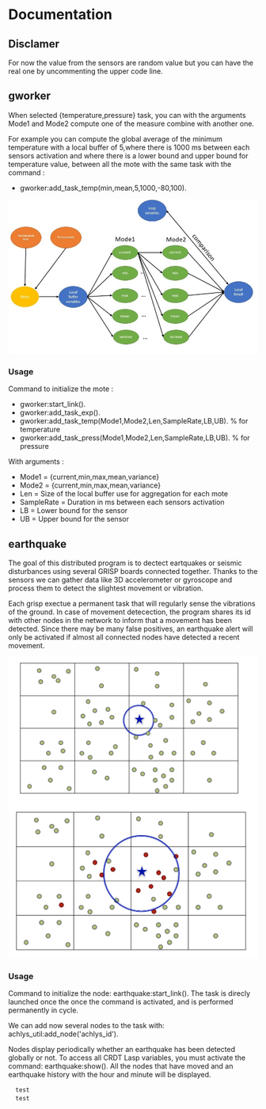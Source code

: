 # Documentation
## Disclamer

For now the value from the sensors are random value but you can have the real one by uncommenting the upper code line.

## gworker

When selected {temperature,pressure} task, you can with the arguments Mode1 and Mode2 compute one of the measure combine with another one. 

For example you can compute the global average of the minimum temperature with a local buffer of 5,where there is 1000 ms between each sensors activation and where there is a lower bound and upper bound for temperature value, between all the mote with the same task with the command : 
- gworker:add_task_temp(min,mean,5,1000,-80,100). 

<p align="center">
  <img src="resources/presentation_gworker.jpg" alt="EDoc"/>
</p>

### Usage 

Command to initialize the mote : 
- gworker:start_link().
- gworker:add_task_exp().
- gworker:add_task_temp(Mode1,Mode2,Len,SampleRate,LB,UB). % for temperature
- gworker:add_task_press(Mode1,Mode2,Len,SampleRate,LB,UB). % for pressure

With arguments : 
- Mode1      = {current,min,max,mean,variance}
- Mode2      = {current,min,max,mean,variance}
- Len        = Size of the local buffer use for aggregation for each mote
- SampleRate = Duration in ms between each sensors activation
- LB         = Lower bound for the sensor
- UB         = Upper bound for the sensor







## earthquake

The goal of this distributed program is to dectect eartquakes or seismic disturbances using several GRISP boards connected together. Thanks to the sensors we can gather data like 3D accelerometer or gyroscope and process them to detect the slightest movement or vibration.

Each grisp exectue a permanent task that will regularly sense the vibrations of the ground. In case of movement detecection, the program shares its id with other nodes in the network to inform that a movement has been detected. Since there may be many false positives, an earthquake alert will only be activated if almost all connected nodes have detected a recent movement.


<p align="center">
  <img src="resources/quake0.png" alt="EDoc"/>
  <img src="resources/quake1.png" alt="EDoc"/>
</p>

### Usage 

Command to initialize the node: earthquake:start_link().
The task is direcly launched once the once the command is activated, and is performed permanently in cycle.

We can add now several nodes to the task with: achlys_util:add_node('achlys_id').

Nodes display periodically whether an earthquake has been detected globally or not. To access all CRDT Lasp variables, you must activate the command: earthquake:show(). All the nodes that have moved and an earthquake history with the hour and minute will be displayed.

```txt
  test
  test
```
